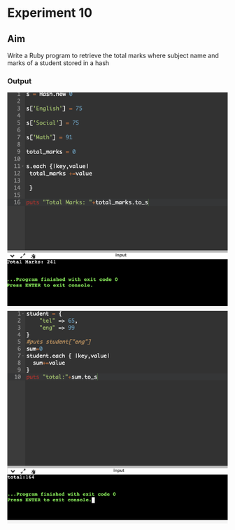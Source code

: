 # Experiment 10
## Aim
Write a Ruby program to retrieve the total marks where subject name and marks of a student stored in a hash

### Output

![output](exp10a.png)
![output](exp10b.png)
